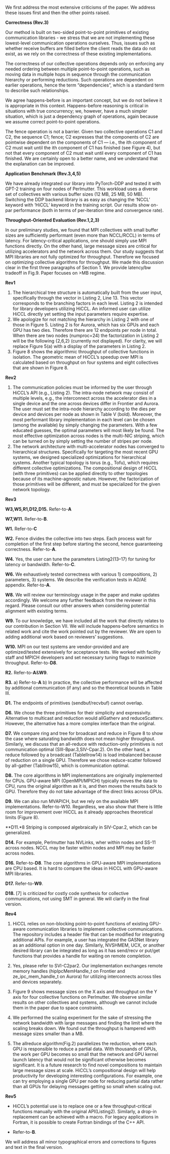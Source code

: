 We first address the most extensive criticisms of the paper.  We address these issues first and then the other points raised.

**Correctness (Rev.3)**

Our method is built on two-sided point-to-point primitives of existing communication libraries - we stress that we are not implementing these lowest-level communication operations ourselves. Thus, issues such as whether receive buffers are filled before the client reads the data do not exist, as we rely on the correctness of these existing implementations.

The correctness of our collective operations depends only on enforcing any needed ordering between multiple point-to-point operations, such as moving data in multiple hops in sequence through the communication hierarchy or performing reductions.  Such operations are dependent on earlier operations, hence the term “dependencies”, which is a standard term to describe such relationships.

We agree happens-before is an important concept, but we do not believe it is appropriate in this context.  Happens-before reasoning is critical in situations with true concurrency; we, however, have a much simpler situation, which is just a dependency graph of operations, again because we assume correct point-to-point operations.

The fence operation is not a barrier. Given two collective operations C1 and C2, the sequence C1; fence; C2 expresses that the components of C2 are pointwise dependent on the components of C1 — i.e., the ith component of C2 must wait until the ith component of C1 has finished (see Figure 4), but not that every component of C2 must wait until every component of C1 has finished. We are certainly open to a better name, and we understand that the explanation can be improved.

**Application Benchmark (Rev.3,4,5)**

We have already integrated our library into PyTorch-DDP and tested it with GPT-2 training on four nodes of Perlmutter. This workload uses a diverse set of collectives with various buffer sizes (12 MB, 25 MB, 50 MB). Switching the DDP backend library is as easy as changing the ‘NCCL’ keyword with ‘HiCCL’ keyword in the training script. Our results show on-par performance (both in terms of per-iteration time and convergence rate).

**Throughput-Oriented Evaluation (Rev.1,2,3)**

In our preliminary studies, we found that MPI collectives with small buffer sizes are sufficiently performant (even more than NCCL/RCCL) in terms of latency. For latency-critical applications, one should simply use MPI functions directly. On the other hand, large message sizes are critical for utilizing accelerators and the network across them. Our study suggests that MPI libraries are not fully optimized for throughput. Therefore we focused on optimizing collective algorithms for throughput. We made this discussion clear in the first three paragraphs of Section 1. We provide latency/bw tradeoff in Fig.9. Paper focuses on >MB regime.

**Rev1**

1) The hierarchical tree structure is automatically built from the user input, specifically through the vector in Listing 2, Line 13. This vector corresponds to the branching factors in each level. Listing 2 is intended for library developers utilizing HiCCL. An informed user can utilize HiCCL directly yet setting the input parameters require expertise.
2) We apologize for not matching the hierarchy in Listing 2 with one of those in Figure 5. Listing 2 is for Aurora, which has six GPUs and each GPU has two dies. Therefore there are 12 endpoints per node in total. When there are two nodes (numproc=24) the factorization in Listing 2 will be the following {2,6,2} (currently not displayed). For clarity, we will replace Figure 5(a) with a display of the parameters in Listing 2.
3) Figure 8 shows the algorithmic throughput of collective functions in isolation.
The geometric mean of HiCCL’s speedup over MPI is calculated based on throughput on four systems and eight collectives that are shown in Figure 8.

**Rev2**

1) The communication policies must be informed by the user through HiCCL’s API (e.g., Listing 2). The intra-node network may consist of multiple levels, e.g., the interconnect across the accelerator dies in a single device and the one across devices differ in Frontier and Aurora. The user must set the intra-node hierarchy according to the dies per device and devices per node as shown in Table V (bold). Moreover, the most performant library implementation in each level can be chosen (among the available) by simply changing the parameters. With a few educated guesses, the optimal parameters will most likely be found. The most effective optimization across nodes is the multi-NIC striping, which can be turned on by simply setting the number of stripes per node.
2) The network architecture with multi-accelerator nodes has converged to hierarchical structures. Specifically for targeting the most recent GPU systems, we designed specialized optimizations for hierarchical systems. Another typical topology is torus (e.g., Tofu), which requires different collective optimizations. The compositional design of HiCCL (with three primitives) can be applied directly to other topologies because of its machine-agnostic nature. However, the factorization of those primitives will be different, and must be specialized for the given network topology.

**Rev3**

**W3,W5,R1,D12,D15.** Refer-to-**A**

**W7,W11.** Refer-to-**B**.

**W1.** Refer-to-**C**

**W2.** Fence divides the collective into two steps. Each process wait for completion of the first step before starting the second, hence guaranteeing correctness. Refer-to-**A**.

**W4.** Yes, the user can tune the parameters Listing2(13–17) for tuning for latency or bandwidth. Refer-to-**C**.

**W6.** We exhaustively tested correctness with various 1) compositions, 2) parameters, 3) systems. We describe the verification tests in AD/AE appendix. Refer-to-**A**.


**W8.** We will review our terminology usage in the paper and make updates accordingly. We welcome any further feedback from the reviewer in this regard. Please consult our other answers when considering potential alignment with existing terms.

**W9.** To our knowledge, we have included all the work that directly relates to our contribution in Section VII. We will include happens-before semantics in related work and cite the work pointed out by the reviewer. We are open to adding additional work based on reviewers’ suggestions.

**W10.** MPI on our test systems are vendor-provided and are optimized/tested extensively for acceptance tests. We worked with facility staff and MPICH developers and set necessary tuning flags to maximize throughput. Refer-to-**D8**.

**R2.** Refer-to-**A**&**W9**.

**R3.** a) Refer-to-**A** b) In practice, the collective performance will be affected by additional communication (if any) and so the theoretical bounds in Table III.

**D1.** The endpoints of primitives (sendbuf/recvbuf) cannot overlap.

**D6.** We chose the three primitives for their simplicity and expressivity. Alternative to multicast and reduction would allGatherv and reduceScatterv. However, the alternative has a more complex interface than the original.

**D7.** We compare ring and tree for broadcast and reduce in Figure 8 to show the case where saturating bandwidth does not mean higher throughput. Similarly, we discuss that an all-reduce with reduction-only primitives is not communication optimal (SIII-Bpar.3,SIV-Cpar.2). On the other hand, a reduce followed by a broadcast (TableIIrow14) is load imbalanced because of reduction on a single GPU. Therefore we chose reduce-scatter followed by all-gather (TabIIrow15), which is communication optimal.

**D8.** The core algorithms in MPI implementations are originally implemented for CPUs. GPU-aware MPI (OpenMPI/MPICH) typically moves the data to CPU, runs the original algorithm as it is, and then moves the results back to GPU. Therefore they do not take advantage of the direct links across GPUs.

**D9.** We can also run MVAPICH, but we rely on the available MPI implementations. Refer-to-W10. Regardless, we also show that there is little room for improvement over HiCCL as it already approaches theoretical limits (Figure 8). 

**D11.*8 Striping is composed algebraically in SIV-Cpar.2, which can be generalized.

**D14.** For example, Perlmutter has NVLinks, wher within nodes and SS-11 across nodes. NCCL may be faster within nodes and MPI may be faster across nodes.

**D16.** Refer-to-**D8**. The core algorithms in GPU-aware MPI implementations are CPU based. It is hard to compare the ideas in HiCCL with GPU-aware MPI libraries.

**D17.** Refer-to-**W9**.

**D18.** [7] is criticized for costly code synthesis for collective communications, not using SMT in general. We will clarify in the final version.

**Rev4**

1) HiCCL relies on non-blocking point-to-point functions of existing GPU-aware communication libraries to implement collective communications. The repository includes a header file that can be modified for integrating additional APIs. For example, a user has integrated the GASNet library as an additional option in one day. Similarly, NVSHMEM, UCX, or another desired library can be integrated as long as it has send/recv or put/get functions that provides a handle for waiting on remote completion.

2) Yes, please refer to SVI-C2par2. Our implementation exchanges remote memory handles (hipIpcMemHandle_t on Frontier and ze_ipc_mem_handle_t on Aurora) for utilizing interconnects across tiles and devices separately.

3) Figure 9 shows message sizes on the X axis and throughput on the Y axis for four collective functions on Perlmutter. We observe similar results on other collectives and systems, although we cannot include them in the paper due to space constraints.

4) We performed the scaling experiment for the sake of stressing the network bandwidth with large messages and finding the limit where the scaling breaks down. We found out the throughput is hampered with message sizes smaller than a MB.

5) The allreduce algorithm(Fig.2) parallelizes the reduction, where each GPU is responsible to reduce a partial data. With thousands of GPUs, the work per GPU becomes so small that the network and GPU kernel launch latency that would not be significant otherwise becomes significant. It is a future research to find novel compositions to maintain large message sizes at scale. HiCCL’s compositional design will help productivity for developing interesting configurations. For example, one can try employing a single GPU per node for reducing partial data rather than all GPUs for delaying messages getting so small when scaling out.

**Rev5** 

- HiCCL’s potential use is to replace one or a few throughput-critical functions manually with the original API(Listing2). Similarly, a drop-in replacement can be achieved with a macro. For legacy applications in Fortran, it is possible to create Fortran bindings of the C++ API.

- Refer-to-**B**.

We will address all minor typographical errors and corrections to figures and text in the final version.
